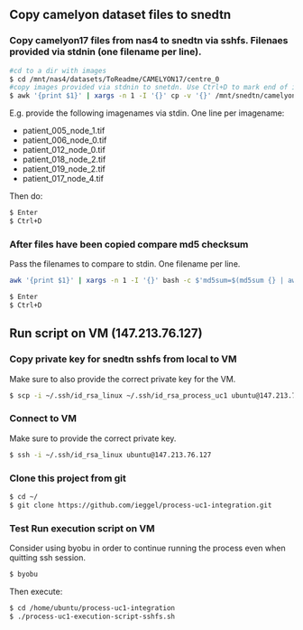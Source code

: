 ## Copy camelyon dataset files to snedtn

### Copy camelyon17 files from nas4 to snedtn via sshfs. Filenaes provided via stdnin (one filename per line).

```bash
#cd to a dir with images
$ cd /mnt/nas4/datasets/ToReadme/CAMELYON17/centre_0
#copy images provided via stdnin to snetdn. Use Ctrl+D to mark end of input.
$ awk '{print $1}' | xargs -n 1 -I '{}' cp -v '{}' /mnt/snedtn/camelyon17/centre_0
```


E.g. provide the following imagenames via stdin. One line per imagename: 
* patient_005_node_1.tif
* patient_006_node_0.tif
* patient_012_node_0.tif
* patient_018_node_2.tif
* patient_019_node_2.tif
* patient_017_node_4.tif

Then do:
```bash
$ Enter
$ Ctrl+D
```

### After files have been copied compare md5 checksum

Pass the filenames to compare to stdin. One filename per line.

```bash
awk '{print $1}' | xargs -n 1 -I '{}' bash -c $'md5sum=$(md5sum {} | awk \'{ print $1 }\'); md5sum_other=$(md5sum /mnt/snedtn/camelyon17/centre_0/{} | awk \'{ print $1 }\'); if [ $md5sum != $md5sum_other ]; then echo "md5 does not match: {}"; else echo "{} match: $md5sum"; fi'

$ Enter
$ Ctrl+D
```

## Run script on VM (147.213.76.127)

### Copy private key for snedtn sshfs from local to VM

Make sure to also provide the correct private key for the VM.

```bash
$ scp -i ~/.ssh/id_rsa_linux ~/.ssh/id_rsa_process_uc1 ubuntu@147.213.76.127:/home/ubuntu/.ssh/
```
### Connect to VM

Make sure to provide the correct private key.

```bash
$ ssh -i ~/.ssh/id_rsa_linux ubuntu@147.213.76.127
```

### Clone this project from git

```bash
$ cd ~/
$ git clone https://github.com/ieggel/process-uc1-integration.git
```

### Test Run execution script on VM

Consider using byobu in order to continue running the process even when quitting ssh session.

```bash
$ byobu
````

Then execute:

```bash
$ cd /home/ubuntu/process-uc1-integration
$ ./process-uc1-execution-script-sshfs.sh
```
